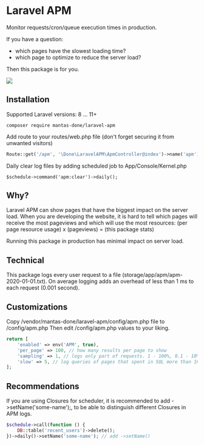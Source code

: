 # Laravel APM

Monitor requests/cron/queue execution times in production.   

If you have a question: 
  - which pages have the slowest loading time?
  - which page to optimize to reduce the server load?

Then this package is for you.

![](https://i.imgur.com/yPfQieh.png)

## Installation

Supported Laravel versions: 8 ... 11+

```
composer require mantas-done/laravel-apm
```

Add route to your routes/web.php file (don't forget securing it from unwanted visitors)

```php
Route::get('/apm', '\Done\LaravelAPM\ApmController@index')->name('apm');
```

Daily clear log files by adding scheduled job to App/Console/Kernel.php

```
$schedule->command('apm:clear')->daily();
```

## Why?

Laravel APM can show pages that have the biggest impact on the server load. When you are developing the website, it is hard to tell which pages will receive the most pageviews and which will use the most resources: (per page resource usage) x (pageviews) = (this package stats)

Running this package in production has minimal impact on server load.

## Technical

This package logs every user request to a file (storage/app/apm/apm-2020-01-01.txt). On average logging adds an overhead of less than 1 ms to each request (0.001 second).

## Customizations

Copy /vendor/mantas-done/laravel-apm/config/apm.php file to /config/apm.php
Then edit /config/apm.php values to your liking.

```php
return [
    'enabled' => env('APM', true),
    'per_page' => 100, // how many results per page to show
    'sampling' => 1, // logs only part of requests. 1 - 100%, 0.1 - 10% of requests.
    'slow' => 5, // log queries of pages that spent in SQL more than 10 seconds
];
```

## Recommendations

If you are using Closures for scheduler, it is recommended to add ->setName('some-name');, to be able to distinguish different Closures in APM logs.

```php
$schedule->call(function () {
    DB::table('recent_users')->delete();
})->daily()->setName('some-name'); // add ->setName()
```
